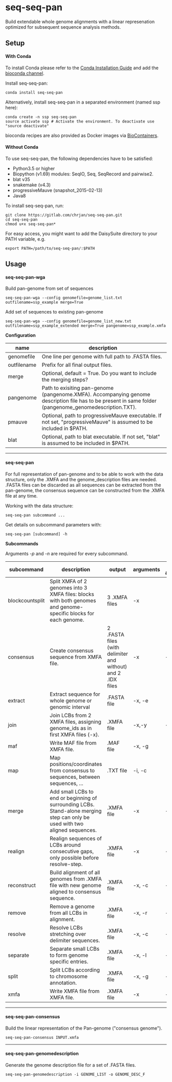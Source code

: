 # seq-seq-pan
Build extendable whole genome alignments with a linear represenation optimized for subsequent sequence analysis methods.

## Setup
#### With Conda
To install Conda please refer to the [Conda Installation Guide](https://conda.io/docs/user-guide/install/index.html) and add the [bioconda channel](http://ddocent.com//bioconda/).

Install seq-seq-pan:
```
conda install seq-seq-pan
```

Alternatively, install seq-seq-pan in a separated environment (named ssp here):
```
conda create -n ssp seq-seq-pan
source activate ssp # Activate the environment. To deactivate use "source deactivate"
```
bioconda recipes are also provided as Docker images via [BioContainers](http://biocontainers.pro/).

#### Without Conda
To use seq-seq-pan, the following dependencies have to be satisfied:

* Python3.5 or higher
* Biopython (v1.69) modules: SeqIO, Seq, SeqRecord and pairwise2.
* blat v35
* snakemake (v4.3)
* progressiveMauve (snapshot_2015-02-13)
* Java8

To install seq-seq-pan, run:
```
git clone https://gitlab.com/chrjan/seq-seq-pan.git
cd seq-seq-pan
chmod u+x seq-seq-pan*
```
For easy access, you might want to add the DaisySuite directory to your PATH variable, e.g.
```
export PATH=/path/to/seq-seq-pan/:$PATH
```

## Usage

#### seq-seq-pan-wga
Build pan-genome from set of sequences
```
seq-seq-pan-wga --config genomefile=genome_list.txt outfilename=ssp_example merge=True
```

Add set of sequences to existing pan-genome
```
seq-seq-pan-wga --config genomefile=genome_list_new.txt outfilename=ssp_example_extended merge=True pangenome=ssp_example.xmfa
```

**Configuration**

| name        | description |
|-------------|-------------|
| genomefile  |One line per genome with full path to .FASTA files. |
| outfilename |Prefix for all final output files.|
| merge       |Optional, default = True. Do you want to include the merging steps?|
| pangenome   |Path to exisiting pan-genome (pangenome.XMFA). Accompanying genome description file has to be present in same folder (pangenome_genomedescription.TXT).|
| pmauve      |Optional, path to progressiveMauve executable. If not set, "progressiveMauve" is assumed to be included in $PATH.|
| blat        |Optional, path to blat executable. If not set, "blat" is assumed to be included in $PATH.|

---

#### seq-seq-pan
For full representation of pan-genome and to be able to work with the data structure, only the .XMFA and the genome_description files are needed.
.FASTA files can be discarded as all sequences can be extracted from the pan-genome, the consensus sequence can be constructed from the .XMFA file at any time.

Working with the data structure:

```
seq-seq-pan subcommand ...
```
Get details on subcommand parameters with:
```
seq-seq-pan [subcommand] -h
```

**Subcommands**

Arguments *-p* and *-n* are required for every subcommand.

|subcommand|description|output|arguments|optional arguments|
|----------|-----------|------|---------|------------------|
|blockcountsplit| Split XMFA of 2 genomes into 3 XMFA files: blocks with both genomes and genome-specific blocks for each genome.|3 .XMFA files| -x ||
|consensus      |Create consensus sequence from XMFA file.|2 .FASTA files (with delimiter and without) and 2 .IDX files |-x |-o|
|extract        |Extract sequence for whole genome or genomic interval|.FASTA file|-x, -e||
|join           |Join LCBs from 2 XMFA files, assigning genome_ids as in first XMFA files (-x).|.XMFA file|-x,-y|-o|
|maf            |Write MAF file from XMFA file.|.MAF file|-x, -g||
|map            |Map positions/coordinates from consensus to sequences, between sequences, ...|.TXT file|-i, -c||
|merge          |Add small LCBs to end or beginning of surrounding LCBs. Stand-alone merging step can only be used with two aligned sequences. |.XMFA file|-x|-o, -l|
|realign        |Realign sequences of LCBs around consecutive gaps, only possible before resolve-step.|.XMFA file|-x|-o, --blat|
|reconstruct    |Build alignment of all genomes from .XMFA file with new genome aligned to consensus sequence.|.XMFA file|-x, -c|-o|
|remove         |Remove a genome from all LCBs in alignment.|.XMFA file|-x, -r|-o|
|resolve        |Resolve LCBs stretching over delimiter sequences.|.XMFA file|-x, -c|-o|
|separate       |Separate small LCBs to form genome specific entries.|.XMFA file|-x, -l|-o|
|split          |Split LCBs according to chromosome annotation.|.XMFA file|-x, -g|-o|
|xmfa           |Write XMFA file from XMFA file.|.XMFA file|-x|-o|

---
#### seq-seq-pan-consensus
Build the linear representation of the Pan-genome ("consensus genome").
```
seq-seq-pan-consensus INPUT.xmfa
```

---
#### seq-seq-pan-genomedescription
Generate the genome description file for a set of .FASTA files.
```
seq-seq-pan-genomedescription -i GENOME_LIST -o GENOME_DESC_F
```
